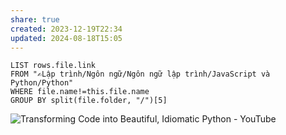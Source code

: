 ```yaml
---
share: true
created: 2023-12-19T22:34
updated: 2024-08-18T15:05
---
```


```dataview
LIST rows.file.link
FROM "✍️Lập trình/Ngôn ngữ/Ngôn ngữ lập trình/JavaScript và Python/Python" 
WHERE file.name!=this.file.name
GROUP BY split(file.folder, "/")[5]
```
![Transforming Code into Beautiful, Idiomatic Python - YouTube](https://youtu.be/OSGv2VnC0go?si=rFkJawTXPhVZdgXG)